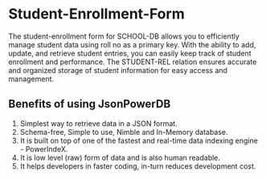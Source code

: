 # Student-Enrollment-Form
The student-enrollment form for SCHOOL-DB allows you to efficiently manage student data using roll no as a primary key. With the ability to add, update, and retrieve student entries, you can easily keep track of student enrollment and performance. The STUDENT-REL relation ensures accurate and organized storage of student information for easy access and management.

## Benefits of using JsonPowerDB
1. Simplest way to retrieve data in a JSON format.
2. Schema-free, Simple to use, Nimble and In-Memory database.
3. It is built on top of one of the fastest and real-time data indexing engine - PowerIndeX.
4. It is low level (raw) form of data and is also human readable.
5. It helps developers in faster coding, in-turn reduces development cost.
